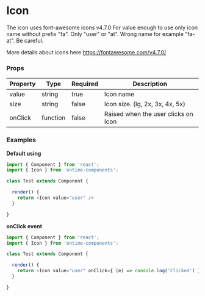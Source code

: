 <h1>Icon</h1>

The icon uses font-awesome icons v4.7.0
For value enough to use only icon name without prefix "fa". Only "user" or "at". Wrong name for example "fa-at". Be careful.

More details about icons here https://fontawesome.com/v4.7.0/

<h3>Props</h3>

| Property  | Type     | Required | Description                           |
| --------- | -------- | -------- | ------------------------------------- |
| value     | string   | true     | Icon name                             |
| size      | string   | false    | Icon size. (lg, 2x, 3x, 4x, 5x)       |
| onClick   | function | false    | Raised when the user clicks on Icon   |

<h3>Examples</h3>

<strong>Default using</strong>

```javascript
import { Component } from 'react';
import { Icon } from 'ontime-components';

class Test extends Component {

  render() {
    return <Icon value="user" />
  }

}
```

<strong>onClick event</strong>

```javascript
import { Component } from 'react';
import { Icon } from 'ontime-components';

class Test extends Component {

  render() {
    return <Icon value="user" onClick={ (e) => console.log('Clicked') } />
  }

}
```